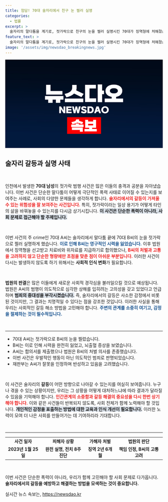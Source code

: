 ```yaml
---
title: 험담! 70대 술자리에서 친구 눈 찔러 실명
categories:
  - 법률
excerpt: >
  술자리의 말다툼을 계기로, 젓가락으로 친구의 눈을 찔러 실명시킨 70대가 징역형에 처해졌습니다. 법원은 고의적인 범행에 무거운 경각심을 드러냈습니다.
feature_text: >
  술자리의 말다툼을 계기로, 젓가락으로 친구의 눈을 찔러 실명시킨 70대가 징역형에 처해졌습니다. 법원은 고의적인 범행에 무거운 경각심을 드러냈습니다.
image: '/assets/img/newsdao_breakingnews.jpg'
---
```


<p><img src="/assets/img/newsdao_breakingnews.jpg" alt="ranknews 속보" /></p>

<h2 data-ke-size="size26">술자리 갈등과 실명 사태</h2>

<p data-ke-size="size16">&nbsp;</p>

<p>인천에서 발생한 <b>70대 남성</b>의 젓가락 범행 사건은 많은 이들의 충격과 공분을 자아냈습니다. 이번 사건은 단순한 말다툼이 어떻게 극단적인 폭력 사태로 이어질 수 있는지를 보여주는 사례로, 사회의 다양한 문제들을 생각하게 합니다. <b><span style="color: #ee2323;">술자리에서의 갈등이 가져올 수 있는 위험성을 잘 보여주는 사건입니다.</span></b> 특히, 젓가락이라는 일상 용기가 어떻게 타인의 삶을 바꿔놓을 수 있는지를 다시금 상기시킵니다. <b><span style="background-color: #21538527;">이 사건은 단순한 폭력이 아니라, 사회 문제로 접근해야 할 주제입니다.</span></b> </p>

<p data-ke-size="size16">&nbsp;</p>

<p>이번 사건의 주 crime인 70대 A씨는 술자리에서 말다툼 끝에 70대 B씨의 눈을 젓가락으로 찔러 실명하게 했습니다. <b><span style="color: #1a5490;">이로 인해 B씨는 영구적인 시력을 잃었습니다.</span></b> 이후 법원에서 징역형을 선고받고 치료비와 위자료를 지급하기로 합의했으나, <b><span style="color: #ee2323;">B씨의 처벌과 고통을 고려하지 않고 단순한 형량에만 초점을 맞춘 점이 아쉬운 부분입니다.</span></b> 이러한 사건이 다시는 발생하지 않도록 하기 위해서는 <b>사회적 인식 변화</b>가 필요합니다. </p>

<p data-ke-size="size16">&nbsp;</p>

<p><b>법원의 판결</b>은 많은 이들에게 새로운 사회적 경각심을 불러일으킬 것으로 예상됩니다. 법원은 A씨의 범행이 의도적으로 심각한 상해를 입히려는 고의성을 갖고 있었다고 언급하며 <b><span style="background-color: #21538527;">범죄의 중대성을 부각시켰습니다.</span></b> 즉, 술자리에서의 갈등은 사소한 감정에서 비롯된 것이지만, 그 결과는 치명적일 수 있다는 점을 강조한 것입니다. 이러한 사실을 통해 우리는 사회적인 갈등 해소 방법을 고민해야 합니다. <b><span style="color: #1a5490;">주변의 관계를 소중히 여기고, 감정을 절제하는 것이 필수적입니다.</span></b></p>

<p data-ke-size="size16">&nbsp;</p>

<hr>

<ul>
<li>70대 A씨는 젓가락으로 B씨의 눈을 찔렀습니다.</li>
<li>B씨는 이로 인해 시력을 완전히 잃었고, 뇌출혈 증상을 보였습니다.</li>
<li>A씨는 합의서를 제출했으나 법원은 B씨의 처벌 의사를 존중했습니다.</li>
<li>이번 사건은 우발적인 행동이 아닌 의도적인 범죄로 판명되었습니다.</li>
<li>재판부는 A씨가 잘못을 인정하며 반성하고 있음을 고려했습니다.</li>
</ul>

<p data-ke-size="size16">&nbsp;</p>

<p>이 사건은 술자리의 <b>갈등</b>이 어떤 방향으로 나아갈 수 있는지를 여실히 보여줍니다. 누구나 겪을 수 있는 상황이지만, 우리는 그 상황을 어떻게 대처하느냐에 따라 결과가 달라질 수 있음을 기억해야 합니다. <b><span style="color: #ee2323;">인간관계의 소중함과 갈등 해결의 중요성을 다시 한번 상기해야 합니다.</span></b> 이와 같은 사건들이 반복되지 않도록, 사회 전체가 함께 노력해야 할 것입니다. <b><span style="background-color: #21538527;">개인적인 감정을 표출하는 방법에 대한 교육과 인식 개선이 필요합니다.</span></b> 이러한 노력이 모여 더 나은 사회를 만들어가는 데 기여하리라 기대합니다.</p>

<p data-ke-size="size16">&nbsp;</p>

<hr>

<table style="width:100%;">
<tr>
<td style="text-align: center; height: 17px;"><b>사건 일자</b></td>
<td style="text-align: center; height: 17px;"><b>피해자 상황</b></td>
<td style="text-align: center; height: 17px;"><b>가해자 처벌</b></td>
<td style="text-align: center; height: 17px;"><b>법원의 판단</b></td>
</tr>
<tr>
<td style="text-align: center; height: 17px;"><b>2023년 1월 25일</b></td>
<td style="text-align: center; height: 17px;"><b>완전 실명, 전치 8주 진단</b></td>
<td style="text-align: center; height: 17px;"><b>징역 2년 6개월</b></td>
<td style="text-align: center; height: 17px;"><b>책임 인정, B씨의 고통 고려</b></td>
</tr>
</table>

<p data-ke-size="size16">&nbsp;</p>

<p>이번 사건은 단순한 폭력이 아니라, 우리가 함께 고민해야 할 사회 문제로 다가옵니다. <b>술자리에서의 갈등을 예방하고 해결하는 방법을 모색하는 것이 중요합니다.</b></p>
실시간 뉴스 속보는, <a href="https://newsdao.kr" rel="dofollow">https://newsdao.kr</a>


